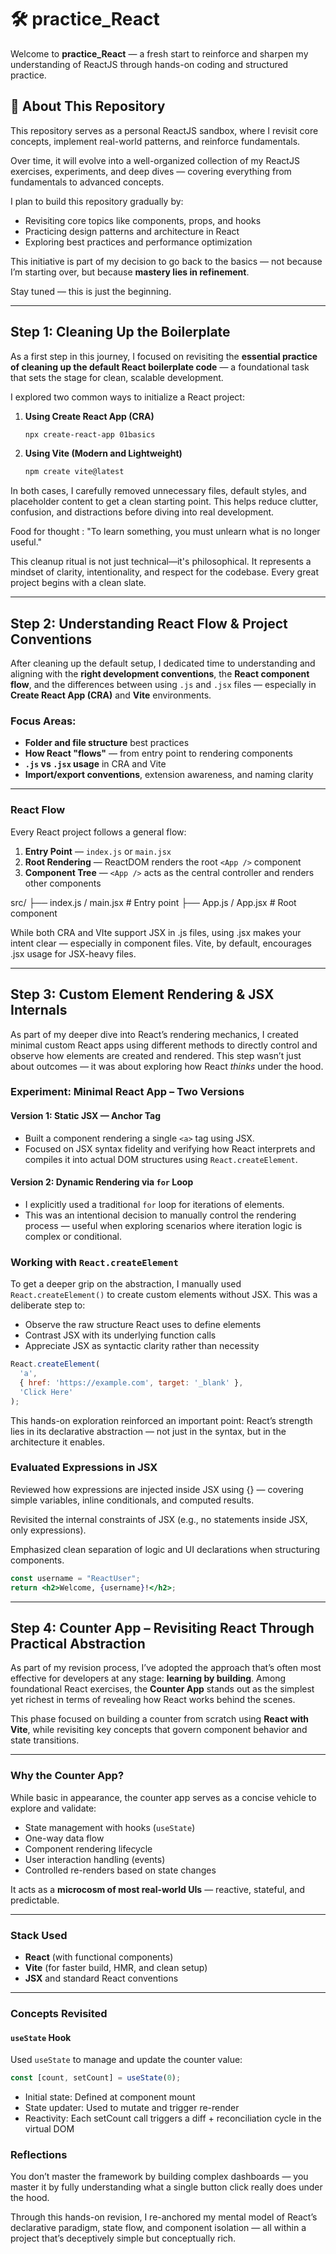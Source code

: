 # 🛠️ practice_React

Welcome to **practice_React** — a fresh start to reinforce and sharpen my understanding of ReactJS through hands-on coding and structured practice.

## 📌 About This Repository

This repository serves as a personal ReactJS sandbox, where I revisit core concepts, implement real-world patterns, and reinforce fundamentals.  

Over time, it will evolve into a well-organized collection of my ReactJS exercises, experiments, and deep dives — covering everything from fundamentals to advanced concepts.

I plan to build this repository gradually by:
- Revisiting core topics like components, props, and hooks
- Practicing design patterns and architecture in React
- Exploring best practices and performance optimization

This initiative is part of my decision to go back to the basics — not because I’m starting over, but because **mastery lies in refinement**.

Stay tuned — this is just the beginning.

---

##  Step 1: Cleaning Up the Boilerplate

As a first step in this journey, I focused on revisiting the **essential practice of cleaning up the default React boilerplate code** — a foundational task that sets the stage for clean, scalable development.

I explored two common ways to initialize a React project:

1. **Using Create React App (CRA)**
   ```bash
   npx create-react-app 01basics

2. **Using Vite (Modern and Lightweight)**
   ```bash
   npm create vite@latest

In both cases, I carefully removed unnecessary files, default styles, and placeholder content to get a clean starting point. This helps reduce clutter, confusion, and distractions before diving into real development.

Food for thought : "To learn something, you must unlearn what is no longer useful."

This cleanup ritual is not just technical—it's philosophical. It represents a mindset of clarity, intentionality, and respect for the codebase. Every great project begins with a clean slate.

---

##  Step 2: Understanding React Flow & Project Conventions

After cleaning up the default setup, I dedicated time to understanding and aligning with the **right development conventions**, the **React component flow**, and the differences between using `.js` and `.jsx` files — especially in **Create React App (CRA)** and **Vite** environments.

###  Focus Areas:

-  **Folder and file structure** best practices
-  **How React "flows"** — from entry point to rendering components
-  **`.js` vs `.jsx` usage** in CRA and Vite
-  **Import/export conventions**, extension awareness, and naming clarity

---

###  React Flow 

Every React project follows a general flow:

1. **Entry Point** — `index.js` or `main.jsx`
2. **Root Rendering** — ReactDOM renders the root `<App />` component
3. **Component Tree** — `<App />` acts as the central controller and renders other components


src/
├── index.js / main.jsx     # Entry point
├── App.js / App.jsx        # Root component

While both CRA and VIte support JSX in .js files, using .jsx makes your intent clear — especially in component files. Vite, by default, encourages .jsx usage for JSX-heavy files.

---


##  Step 3: Custom Element Rendering & JSX Internals

As part of my deeper dive into React’s rendering mechanics, I created minimal custom React apps using different methods to directly control and observe how elements are created and rendered. This step wasn’t just about outcomes — it was about exploring how React *thinks* under the hood.

###  Experiment: Minimal React App – Two Versions

####  Version 1: Static JSX — Anchor Tag

- Built a component rendering a single `<a>` tag using JSX.
- Focused on JSX syntax fidelity and verifying how React interprets and compiles it into actual DOM structures using `React.createElement`.

####  Version 2: Dynamic Rendering via `for` Loop

- I explicitly used a traditional `for` loop for iterations of elements.
- This was an intentional decision to manually control the rendering process — useful when exploring scenarios where iteration logic is complex or conditional.
  
###  Working with `React.createElement`

To get a deeper grip on the abstraction, I manually used `React.createElement()` to create custom elements without JSX. This was a deliberate step to:

- Observe the raw structure React uses to define elements
- Contrast JSX with its underlying function calls
- Appreciate JSX as syntactic clarity rather than necessity

```js
React.createElement(
  'a',
  { href: 'https://example.com', target: '_blank' },
  'Click Here'
);
```

This hands-on exploration reinforced an important point: React’s strength lies in its declarative abstraction — not just in the syntax, but in the architecture it enables.

### Evaluated Expressions in JSX

Reviewed how expressions are injected inside JSX using {} — covering simple variables, inline conditionals, and computed results.

Revisited the internal constraints of JSX (e.g., no statements inside JSX, only expressions).

Emphasized clean separation of logic and UI declarations when structuring components.

```jsx
const username = "ReactUser";
return <h2>Welcome, {username}!</h2>;
```

---

##  Step 4: Counter App – Revisiting React Through Practical Abstraction

As part of my revision process, I’ve adopted the approach that’s often most effective for developers at any stage: **learning by building**. Among foundational React exercises, the **Counter App** stands out as the simplest yet richest in terms of revealing how React works behind the scenes.

This phase focused on building a counter from scratch using **React with Vite**, while revisiting key concepts that govern component behavior and state transitions.

---

###  Why the Counter App?

While basic in appearance, the counter app serves as a concise vehicle to explore and validate:

- State management with hooks (`useState`)
- One-way data flow
- Component rendering lifecycle
- User interaction handling (events)
- Controlled re-renders based on state changes

It acts as a **microcosm of most real-world UIs** — reactive, stateful, and predictable.

---

###  Stack Used

- **React** (with functional components)
- **Vite** (for faster build, HMR, and clean setup)
- **JSX** and standard React conventions

---

###  Concepts Revisited

####  `useState` Hook

Used `useState` to manage and update the counter value:

```jsx
const [count, setCount] = useState(0);
```

- Initial state: Defined at component mount
- State updater: Used to mutate and trigger re-render
- Reactivity: Each setCount call triggers a diff + reconciliation cycle in the virtual DOM

### Reflections
You don’t master the framework by building complex dashboards — you master it by fully understanding what a single button click really does under the hood.

Through this hands-on revision, I re-anchored my mental model of React’s declarative paradigm, state flow, and component isolation — all within a project that’s deceptively simple but conceptually rich.